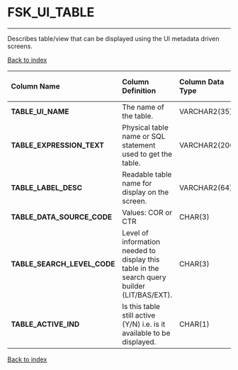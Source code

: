 # FSK_UI_TABLE

---

Describes table/view that can be displayed using the UI metadata driven screens.

[Back to index](./index.md)

| Column Name                 | Column Definition                                                                            | Column Data Type   | Column Null Option   | PK   | FK   |
|:----------------------------|:---------------------------------------------------------------------------------------------|:-------------------|:---------------------|:-----|:-----|
| **TABLE_UI_NAME**           | The name of the table.                                                                       | VARCHAR2(35)       | Not Null             | Yes  | No   |
| **TABLE_EXPRESSION_TEXT**   | Physical table name or SQL statement used to get the table.                                  | VARCHAR2(2000)     | Null                 | No   | No   |
| **TABLE_LABEL_DESC**        | Readable table name for display on the screen.                                               | VARCHAR2(64)       | Null                 | No   | No   |
| **TABLE_DATA_SOURCE_CODE**  | Values: COR or CTR                                                                           | CHAR(3)            | Null                 | No   | No   |
| **TABLE_SEARCH_LEVEL_CODE** | Level of information needed to display this table in the search query builder (LIT/BAS/EXT). | CHAR(3)            | Null                 | No   | No   |
| **TABLE_ACTIVE_IND**        | Is this table still active (Y/N) i.e. is it available to be displayed.                       | CHAR(1)            | Null                 | No   | No   |

[Back to index](./index.md)